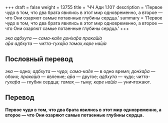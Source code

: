 +++
draft = false
weight = 13755
title = 'ЧЧ Ади 1.101'
description = 'Первое чудо в том, что два брата явились в этот мир одновременно, а второе — что Они озаряют самые потаенные глубины сердца.'
summary = 'Первое чудо в том, что два брата явились в этот мир одновременно, а второе — что Они озаряют самые потаенные глубины сердца.'
+++

_эка адбхута — сама-ка̄ле дон̇ха̄ра прака̄ш́а  
а̄ра адбхута — читта-гуха̄ра тамах̣ каре на̄ш́а_

## Пословный перевод

_эка_ — одно; _адбхута_ — чудо; _сама_\-_ка̄ле_ — в одно время; _дон̇ха̄ра_ — обоих; _прака̄ш́а_ — явление; _а̄ра_ — другое; _адбхута_ — чудо; _читта_\-_гуха̄ра_ — глубин сердца; _тамах̣_ — тьму; _каре_ _на̄ш́а_ — уничтожают.

## Перевод

**Первое чудо в том, что два брата явились в этот мир одновременно, а второе — что Они озаряют самые потаенные глубины сердца.**
